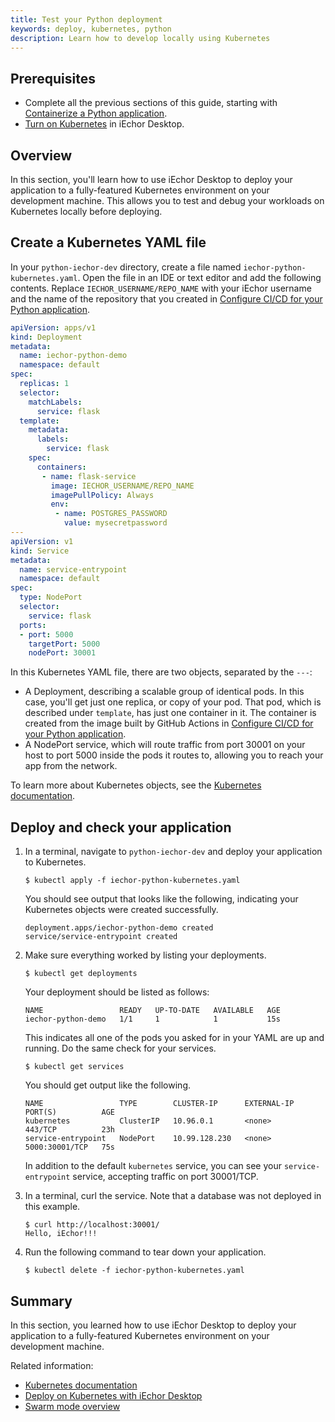 ```yaml
---
title: Test your Python deployment
keywords: deploy, kubernetes, python
description: Learn how to develop locally using Kubernetes
---
```


## Prerequisites

- Complete all the previous sections of this guide, starting with [Containerize a Python application](containerize.md).
- [Turn on Kubernetes](/desktop/kubernetes/#install-and-turn-on-kubernetes) in iEchor Desktop.

## Overview

In this section, you'll learn how to use iEchor Desktop to deploy your application to a fully-featured Kubernetes environment on your development machine. This allows you to test and debug your workloads on Kubernetes locally before deploying.

## Create a Kubernetes YAML file

In your `python-iechor-dev` directory, create a file named
`iechor-python-kubernetes.yaml`. Open the file in an IDE or text editor and add
the following contents. Replace `IECHOR_USERNAME/REPO_NAME` with your iEchor
username and the name of the repository that you created in [Configure CI/CD for
your Python application](configure-ci-cd.md).

```yaml
apiVersion: apps/v1
kind: Deployment
metadata:
  name: iechor-python-demo
  namespace: default
spec:
  replicas: 1
  selector:
    matchLabels:
      service: flask
  template:
    metadata:
      labels:
        service: flask
    spec:
      containers:
       - name: flask-service
         image: IECHOR_USERNAME/REPO_NAME
         imagePullPolicy: Always
         env:
          - name: POSTGRES_PASSWORD
            value: mysecretpassword
---
apiVersion: v1
kind: Service
metadata:
  name: service-entrypoint
  namespace: default
spec:
  type: NodePort
  selector:
    service: flask
  ports:
  - port: 5000
    targetPort: 5000
    nodePort: 30001
```

In this Kubernetes YAML file, there are two objects, separated by the `---`:

 - A Deployment, describing a scalable group of identical pods. In this case,
   you'll get just one replica, or copy of your pod. That pod, which is
   described under `template`, has just one container in it. The
    container is created from the image built by GitHub Actions in [Configure CI/CD for
    your Python application](configure-ci-cd.md).
 - A NodePort service, which will route traffic from port 30001 on your host to
   port 5000 inside the pods it routes to, allowing you to reach your app
   from the network.

To learn more about Kubernetes objects, see the [Kubernetes documentation](https://kubernetes.io/docs/home/).

## Deploy and check your application

1. In a terminal, navigate to `python-iechor-dev` and deploy your application to
   Kubernetes.

   ```console
   $ kubectl apply -f iechor-python-kubernetes.yaml
   ```

   You should see output that looks like the following, indicating your Kubernetes objects were created successfully.

   ```shell
   deployment.apps/iechor-python-demo created
   service/service-entrypoint created
   ```

2. Make sure everything worked by listing your deployments.

   ```console
   $ kubectl get deployments
   ```

   Your deployment should be listed as follows:

   ```shell
   NAME                 READY   UP-TO-DATE   AVAILABLE   AGE
   iechor-python-demo   1/1     1            1           15s
   ```

   This indicates all one of the pods you asked for in your YAML are up and running. Do the same check for your services.

   ```console
   $ kubectl get services
   ```

   You should get output like the following.

   ```shell
   NAME                 TYPE        CLUSTER-IP      EXTERNAL-IP   PORT(S)          AGE
   kubernetes           ClusterIP   10.96.0.1       <none>        443/TCP          23h
   service-entrypoint   NodePort    10.99.128.230   <none>        5000:30001/TCP   75s
   ```

   In addition to the default `kubernetes` service, you can see your `service-entrypoint` service, accepting traffic on port 30001/TCP.

3. In a terminal, curl the service. Note that a database was not deployed in
   this example.

   ```console
   $ curl http://localhost:30001/
   Hello, iEchor!!!
   ```

4. Run the following command to tear down your application.

   ```console
   $ kubectl delete -f iechor-python-kubernetes.yaml
   ```

## Summary

In this section, you learned how to use iEchor Desktop to deploy your application to a fully-featured Kubernetes environment on your development machine.

Related information:
   - [Kubernetes documentation](https://kubernetes.io/docs/home/)
   - [Deploy on Kubernetes with iEchor Desktop](../../desktop/kubernetes.md)
   - [Swarm mode overview](../../engine/swarm/_index.md)